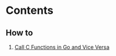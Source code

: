 
# Contents

## How to
1. [Call C Functions in Go and Vice Versa](Call-C-Functions-in-Go-and-Vice-Versa/README.md)